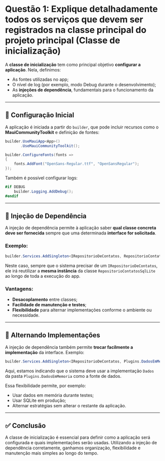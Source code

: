 # Questão 1: Explique detalhadamente todos os serviços que devem ser registrados na classe principal do projeto principal (Classe de inicialização)

A **classe de inicialização** tem como principal objetivo **configurar a aplicação**. Nela, definimos:

- As fontes utilizadas no app;
- O nível de log (por exemplo, modo Debug durante o desenvolvimento);
- As **injeções de dependência**, fundamentais para o funcionamento da aplicação.

---

## 🔧 Configuração Inicial

A aplicação é iniciada a partir do `builder`, que pode incluir recursos como o **MauiCommunityToolkit** e definição de fontes:

```csharp
builder.UseMauiApp<App>()
       .UseMauiCommunityToolkit();

builder.ConfigureFonts(fonts =>
{
    fonts.AddFont("OpenSans-Regular.ttf", "OpenSansRegular");
});
```

Também é possível configurar logs:

```csharp
#if DEBUG
    builder.Logging.AddDebug();
#endif
```

---

## 💉 Injeção de Dependência

A injeção de dependência permite à aplicação saber **qual classe concreta deve ser fornecida** sempre que uma determinada **interface for solicitada**.

### Exemplo:

```csharp
builder.Services.AddSingleton<IRepositorioDeContatos, RepositorioContatosSqlLite>();
```

Neste caso, sempre que o sistema precisar de um `IRepositorioDeContatos`, ele irá reutilizar a **mesma instância** da classe `RepositorioContatosSqlLite` ao longo de toda a execução do app.

### Vantagens:

- **Desacoplamento** entre classes;
- **Facilidade de manutenção e testes**;
- **Flexibilidade** para alternar implementações conforme o ambiente ou necessidade.

---

## 🔄 Alternando Implementações

A injeção de dependência também permite **trocar facilmente a implementação** da interface. Exemplo:

```csharp
builder.Services.AddSingleton<IRepositorioDeContatos, Plugins.DadosEmMemoria.Dados>();
```

Aqui, estamos indicando que o sistema deve usar a implementação `Dados` da pasta `Plugins.DadosEmMemoria` como a fonte de dados.

Essa flexibilidade permite, por exemplo:

- Usar dados em memória durante testes;
- Usar SQLite em produção;
- Alternar estratégias sem alterar o restante da aplicação.

---

## ✅ Conclusão

A classe de inicialização é essencial para definir como a aplicação será configurada e quais implementações serão usadas. 
Utilizando a injeção de dependência corretamente, ganhamos organização, flexibilidade e manutenção mais simples ao longo do tempo.
